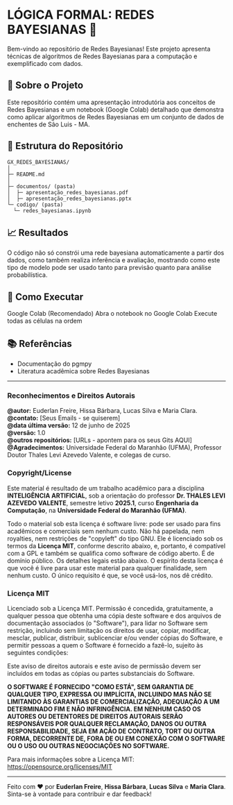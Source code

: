 # **LÓGICA FORMAL: REDES BAYESIANAS 🚀**

Bem-vindo ao repositório de Redes Bayesianas! Este projeto apresenta técnicas de algoritmos de Redes Bayesianas para a computação e exemplificado com dados.

## **📄 Sobre o Projeto**

Este repositório contém uma apresentação introdutória aos conceitos de Redes Bayesianas e um notebook (Google Colab) detalhado que demonstra como aplicar algoritmos de Redes Bayesianas em um conjunto de dados de enchentes de São Luis - MA.

## **📂 Estrutura do Repositório**

```
GX_REDES_BAYESIANAS/
│
├─ README.md
│
├─ documentos/ (pasta)
│  ├─ apresentação_redes_bayesianas.pdf
│  ├─ apresentação_redes_bayesianas.pptx
└─ codigo/ (pasta)
  └─ redes_bayesianas.ipynb
```


## **📈 Resultados**

O código não só constrói uma rede bayesiana automaticamente a partir dos dados, como também realiza inferência e avaliação, mostrando como este tipo de modelo pode ser usado tanto para previsão quanto para análise probabilística.

 ## **🚀 Como Executar**
Google Colab (Recomendado)
Abra o notebook no Google Colab
Execute todas as células na ordem

## **📚 Referências**

* Documentação do pgmpy
* Literatura acadêmica sobre Redes Bayesianas

---

### **Reconhecimentos e Direitos Autorais**

**@autor:** Euderlan Freire, Hissa Bárbara, Lucas Silva e Maria Clara. 
**@contato:** [Seus Emails - se quiserem]  
**@data última versão:** 12 de junho de 2025  
**@versão:** 1.0  
**@outros repositórios:** [URLs - apontem para os seus Gits AQUI]  
**@Agradecimentos:** Universidade Federal do Maranhão (UFMA), Professor Doutor Thales Levi Azevedo Valente, e colegas de curso.

### **Copyright/License**

Este material é resultado de um trabalho acadêmico para a disciplina **INTELIGÊNCIA ARTIFICIAL**, sob a orientação do professor **Dr. THALES LEVI AZEVEDO VALENTE**, semestre letivo **2025.1**, curso **Engenharia da Computação**, na **Universidade Federal do Maranhão (UFMA)**.

Todo o material sob esta licença é software livre: pode ser usado para fins acadêmicos e comerciais sem nenhum custo. Não há papelada, nem royalties, nem restrições de "copyleft" do tipo GNU. Ele é licenciado sob os termos da **Licença MIT**, conforme descrito abaixo, e, portanto, é compatível com a GPL e também se qualifica como software de código aberto. É de domínio público. Os detalhes legais estão abaixo. O espírito desta licença é que você é livre para usar este material para qualquer finalidade, sem nenhum custo. O único requisito é que, se você usá-los, nos dê crédito.

### **Licença MIT**

Licenciado sob a Licença MIT. Permissão é concedida, gratuitamente, a qualquer pessoa que obtenha uma cópia deste software e dos arquivos de documentação associados (o "Software"), para lidar no Software sem restrição, incluindo sem limitação os direitos de usar, copiar, modificar, mesclar, publicar, distribuir, sublicenciar e/ou vender cópias do Software, e permitir pessoas a quem o Software é fornecido a fazê-lo, sujeito às seguintes condições:

Este aviso de direitos autorais e este aviso de permissão devem ser incluídos em todas as cópias ou partes substanciais do Software.

**O SOFTWARE É FORNECIDO "COMO ESTÁ", SEM GARANTIA DE QUALQUER TIPO, EXPRESSA OU IMPLÍCITA, INCLUINDO MAS NÃO SE LIMITANDO ÀS GARANTIAS DE COMERCIALIZAÇÃO, ADEQUAÇÃO A UM DETERMINADO FIM E NÃO INFRINGÊNCIA. EM NENHUM CASO OS AUTORES OU DETENTORES DE DIREITOS AUTORAIS SERÃO RESPONSÁVEIS POR QUALQUER RECLAMAÇÃO, DANOS OU OUTRA RESPONSABILIDADE, SEJA EM AÇÃO DE CONTRATO, TORT OU OUTRA FORMA, DECORRENTE DE, FORA DE OU EM CONEXÃO COM O SOFTWARE OU O USO OU OUTRAS NEGOCIAÇÕES NO SOFTWARE.**

Para mais informações sobre a Licença MIT: https://opensource.org/licenses/MIT

---

Feito com ❤️ por **Euderlan Freire**, **Hissa Bárbara**, **Lucas Silva** e **Maria Clara**. Sinta-se à vontade para contribuir e dar feedback!
